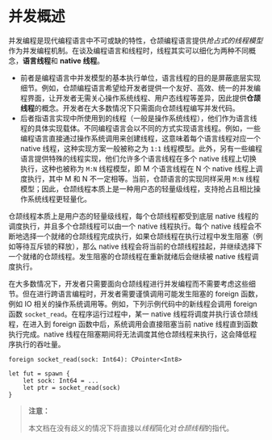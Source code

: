 # 并发概述

并发编程是现代编程语言中不可或缺的特性，仓颉编程语言提供*抢占式的线程模型*作为并发编程机制。在谈及编程语言和线程时，线程其实可以细化为两种不同概念，**语言线程**和 **native 线程**。

- 前者是编程语言中并发模型的基本执行单位，语言线程的目的是屏蔽底层实现细节。例如，仓颉编程语言希望给开发者提供一个友好、高效、统一的并发编程界面，让开发者无需关心操作系统线程、用户态线程等差异，因此提供**仓颉线程**的概念。开发者在大多数情况下只需面向仓颉线程编写并发代码。
- 后者指语言实现中所使用到的线程（一般是操作系统线程），他们作为语言线程的具体实现载体。不同编程语言会以不同的方式实现语言线程。例如，一些编程语言直接通过操作系统调用来创建线程，这意味着每个语言线程对应一个 native 线程，这种实现方案一般被称之为 `1:1` 线程模型。此外，另有一些编程语言提供特殊的线程实现，他们允许多个语言线程在多个 native 线程上切换执行，这种也被称为 `M:N` 线程模型，即 M 个语言线程在 N 个 native 线程上调度执行，其中 M 和 N 不一定相等。当前，仓颉语言的实现同样采用 `M:N` 线程模型；因此，仓颉线程本质上是一种用户态的轻量级线程，支持抢占且相比操作系统线程更轻量化。

仓颉线程本质上是用户态的轻量级线程，每个仓颉线程都受到底层 native 线程的调度执行，并且多个仓颉线程可以由一个 native 线程执行。每个 native 线程会不断地选择一个就绪的仓颉线程完成执行，如果仓颉线程在执行过程中发生阻塞（例如等待互斥锁的释放），那么 native 线程会将当前的仓颉线程挂起，并继续选择下一个就绪的仓颉线程。发生阻塞的仓颉线程在重新就绪后会继续被 native 线程调度执行。

在大多数情况下，开发者只需要面向仓颉线程进行并发编程而不需要考虑这些细节。但在进行跨语言编程时，开发者需要谨慎调用可能发生阻塞的 foreign 函数，例如 IO 相关的操作系统调用等。例如，下列示例代码中的新线程会调用 foreign 函数 `socket_read`。在程序运行过程中，某一 native 线程将调度并执行该仓颉线程，在进入到 foreign 函数中后，系统调用会直接阻塞当前 native 线程直到函数执行完成。native 线程在阻塞期间将无法调度其他仓颉线程来执行，这会降低程序执行的吞吐量。

```cangjie
foreign socket_read(sock: Int64): CPointer<Int8>

let fut = spawn {
    let sock: Int64 = ...
    let ptr = socket_read(sock)
}
```

> **注意：**
>
> 本文档在没有歧义的情况下将直接以*线程*简化对*仓颉线程*的指代。
